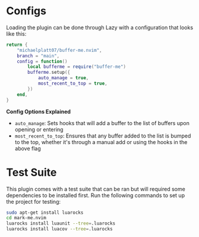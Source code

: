 # Configs
Loading the plugin can be done through Lazy with a configuration that looks like this:
```lua
return {
	"michaelplatt07/buffer-me.nvim",
	branch = "main",
	config = function()
		local bufferme = require("buffer-me")
		bufferme.setup({
			auto_manage = true,
			most_recent_to_top = true,
		})
	end,
}
```
**Config Options Explained**
* `auto_manage`: Sets hooks that will add a buffer to the list of buffers upon opening or entering
* `most_recent_to_top`: Ensures that any buffer added to the list is bumped to the top, whether it's through a manual add or using the hooks in the above flag

# Test Suite
This plugin comes with a test suite that can be ran but will required some dependencies to be installed first. Run the
following commands to set up the project for testing:
```bash
sudo apt-get install luarocks
cd mark-me.nvim
luarocks install luaunit --tree=.luarocks
luarocks install luacov --tree=.luarocks
```

